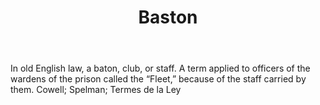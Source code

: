 ---
title: Baston
letter: B
permalink: "/definitions/bld-baston.html"
body: In old English law, a baton, club, or staff. A term applied to officers of the
  wardens of the prison called the “Fleet,” because of the staff carried by them.
  Cowell; Spelman; Termes de la Ley
published_at: '2018-07-07'
source: Black's Law Dictionary 2nd Ed (1910)
layout: post
---